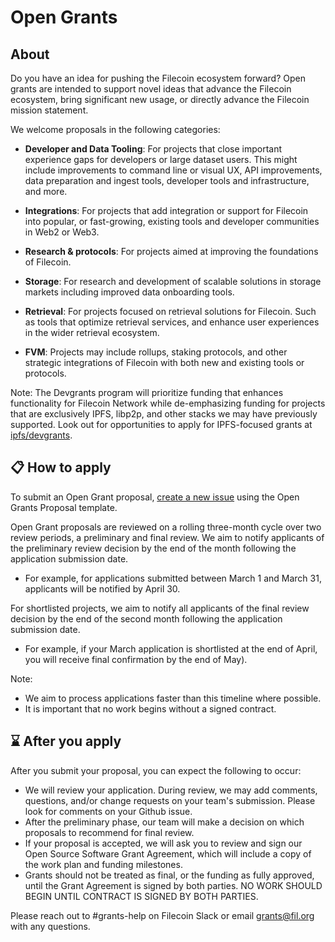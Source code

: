 # Open Grants

## About
Do you have an idea for pushing the Filecoin ecosystem forward? Open grants are intended to support novel ideas that advance the Filecoin ecosystem, bring significant new usage, or directly advance the Filecoin mission statement. 

We welcome proposals in the following categories:

- **Developer and Data Tooling**: For projects that close important experience gaps for developers or large dataset users. This might include improvements to command line or visual UX, API improvements, data preparation and ingest tools, developer tools and infrastructure, and more.
  
- **Integrations**: For projects that add integration or support for Filecoin into popular, or fast-growing, existing tools and developer communities in Web2 or Web3. 

- **Research & protocols**: For projects aimed at improving the foundations of Filecoin.

- **Storage**: For research and development of scalable solutions in storage markets including improved data onboarding tools.

- **Retrieval**: For projects focused on retrieval solutions for Filecoin. Such as tools that optimize retrieval services, and enhance user experiences in the wider retrieval ecosystem.

- **FVM**: Projects may include rollups, staking protocols, and other strategic integrations of Filecoin with both new and existing tools or protocols.

Note: The Devgrants program will prioritize funding that enhances functionality for Filecoin Network while de-emphasizing funding for projects that are exclusively IPFS, libp2p, and other stacks we may have previously supported. Look out for opportunities to apply for IPFS-focused grants at [ipfs/devgrants](https://github.com/ipfs/devgrants).

## 📋 How to apply
                                    
To submit an Open Grant proposal, [create a new issue](https://github.com/filecoin-project/devgrants/issues/new?assignees=&labels=&template=open-grant-application.md&title=) using the Open Grants Proposal template.

Open Grant proposals are reviewed on a rolling three-month cycle over two review periods, a preliminary and final review. We aim to notify applicants of the preliminary review decision by the end of the month following the application submission date. 

- For example, for applications submitted between March 1 and March 31, applicants will be notified by April 30.

For shortlisted projects, we aim to notify all applicants of the final review decision by the end of the second month following the application submission date. 

- For example, if your March application is shortlisted at the end of April, you will receive final confirmation by the end of May).

Note:
- We aim to process applications faster than this timeline where possible.
- It is important that no work begins without a signed contract.

                                                                                                                        
                                               

## ⌛ After you apply

After you submit your proposal, you can expect the following to occur:
- We will review your application. During review, we may add comments, questions, and/or change requests on your team's submission. Please look for comments on your Github issue.
- After the preliminary phase, our team will make a decision on which proposals to recommend for final review.
- If your proposal is accepted, we will ask you to review and sign our Open Source Software Grant Agreement, which will include a copy of the work plan and funding milestones.
- Grants should not be treated as final, or the funding as fully approved, until the Grant Agreement is signed by both parties. NO WORK SHOULD BEGIN UNTIL CONTRACT IS SIGNED BY BOTH PARTIES.

Please reach out to #grants-help on Filecoin Slack or email grants@fil.org with any questions.

